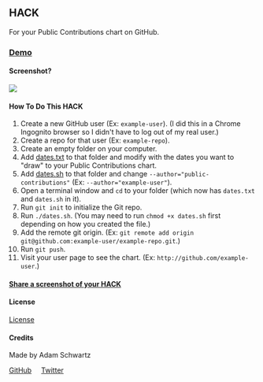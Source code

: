 ## HACK

For your Public Contributions chart on GitHub.

### [Demo](https://github.com/public-contributions)

#### Screenshot?

![](https://raw.github.com/public-contributions/HACK/master/hack.png)

#### How To Do This HACK

1. Create a new GitHub user (Ex: `example-user`). (I did this in a Chrome Ingognito browser so I didn't have to log out of my real user.)
1. Create a repo for that user (Ex: `example-repo`).
1. Create an empty folder on your computer.
1. Add [dates.txt](https://github.com/public-contributions/HACK/blob/master/dates/dates.txt) to that folder and modify with the dates you want to "draw" to your Public Contributions chart.
1. Add [dates.sh](https://github.com/public-contributions/HACK/blob/master/dates/dates.sh) to that folder and change `--author="public-contributions"` (Ex: `--author="example-user"`).
1. Open a terminal window and `cd` to your folder (which now has `dates.txt` and `dates.sh` in it).
1. Run `git init` to initialize the Git repo.
1. Run `./dates.sh`. (You may need to run `chmod +x dates.sh` first depending on how you created the file.)
1. Add the remote git origin. (Ex: `git remote add origin git@github.com:example-user/example-repo.git`.)
1. Run `git push`.
1. Visit your user page to see the chart. (Ex: `http://github.com/example-user`.)

#### [Share a screenshot of your HACK](https://github.com/public-contributions/HACK/issues/1)

#### License

[License](https://github.com/public-contributions/HACK/blob/master/LICENSE)

#### Credits

Made by Adam Schwartz

[GitHub](https://github.com/adamschwartz) &nbsp; &nbsp; [Twitter](https://twitter.com/adamfschwartz)